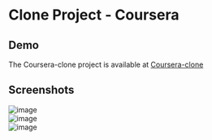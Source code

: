 # Clone Project - Coursera

## Demo

The Coursera-clone project is available at [Coursera-clone](https://trebektas.github.io/HYF-Module-HTMLCSSGIT/week2/coursera-clone/coursera-clone/)

## Screenshots
![image](https://user-images.githubusercontent.com/111200262/232805848-2172d9e9-bba5-4ccb-8fe1-ff369eeb50ec.png)
<br/>
![image](https://user-images.githubusercontent.com/111200262/232807736-ef95378e-c9ed-471a-acb1-17306cdf5522.png)
<br/>
![image](https://user-images.githubusercontent.com/111200262/232807820-55318958-dbd7-4023-b745-dc9e36eb63ca.png)
